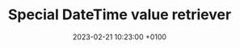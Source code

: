 ---
title: Special DateTime value retriever
date: 2023-02-21 10:23:00 +0100
categories: [Programming, DotNet]
tags: [decorator,di,dependency-injector]     # TAG names should always be lowercase
---